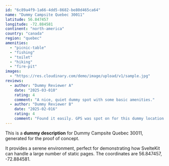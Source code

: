 ```yaml
---
id: "6c89a4f9-1a66-4dd5-8682-be80d465ca64"
name: "Dummy Campsite Quebec 30011"
latitude: 56.847457
longitude: -72.884581
continent: "north-america"
country: "canada"
region: "quebec"
amenities:
  - "picnic-table"
  - "fishing"
  - "toilet"
  - "hiking"
  - "fire-pit"
images:
  - "https://res.cloudinary.com/demo/image/upload/v1/sample.jpg"
reviews:
  - author: "Dummy Reviewer A"
    date: "2025-03-010"
    rating: 4
    comment: "A nice, quiet dummy spot with some basic amenities."
  - author: "Dummy Reviewer B"
    date: "2025-02-016"
    rating: 4
    comment: "Found it easily. GPS was spot on for this dummy location."
---
```


This is a **dummy description** for Dummy Campsite Quebec 30011, generated for the proof of concept.

It provides a serene environment, perfect for demonstrating how SvelteKit can handle a large number of static pages. The coordinates are 56.847457, -72.884581.
